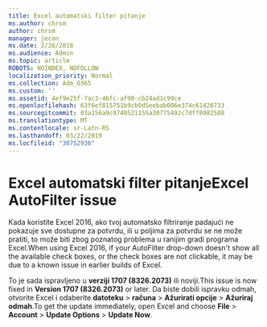 ```yaml
---
title: Excel automatski filter pitanje
ms.author: chrsm
author: chrsm
manager: jecon
ms.date: 2/26/2018
ms.audience: Admin
ms.topic: article
ROBOTS: NOINDEX, NOFOLLOW
localization_priority: Normal
ms.collection: Adm_O365
ms.custom: ''
ms.assetid: 4ef9e25f-7ac3-46fc-af90-cb24ad1c99ce
ms.openlocfilehash: 63f6ef815751b9cb0d5eebab006e374c61426733
ms.sourcegitcommit: 03a156a9c9740521155a30775492c7dff0982588
ms.translationtype: MT
ms.contentlocale: sr-Latn-RS
ms.lasthandoff: 03/22/2019
ms.locfileid: "30752936"
---
```

# <a name="excel-autofilter-issue"></a><span data-ttu-id="adca9-102">Excel automatski filter pitanje</span><span class="sxs-lookup"><span data-stu-id="adca9-102">Excel AutoFilter issue</span></span>

<span data-ttu-id="adca9-103">Kada koristite Excel 2016, ako tvoj automatsko filtriranje padajući ne pokazuje sve dostupne za potvrdu, ili u poljima za potvrdu se ne može pratiti, to može biti zbog poznatog problema u ranijim gradi programa Excel.</span><span class="sxs-lookup"><span data-stu-id="adca9-103">When using Excel 2016, if your AutoFilter drop-down doesn't show all the available check boxes, or the check boxes are not clickable, it may be due to a known issue in earlier builds of Excel.</span></span> 
  
<span data-ttu-id="adca9-104">To je sada ispravljeno u **verziji 1707 (8326.2073)** ili noviji.</span><span class="sxs-lookup"><span data-stu-id="adca9-104">This issue is now fixed in **Version 1707 (8326.2073)** or later.</span></span> <span data-ttu-id="adca9-105">Da biste dobili ispravku odmah, otvorite Excel i odaberite **datoteku** \> **računa** \> **Ažurirati opcije** \> **Ažuriraj odmah**.</span><span class="sxs-lookup"><span data-stu-id="adca9-105">To get the update immediately, open Excel and choose **File** \> **Account** \> **Update Options** \> **Update Now**.</span></span>
  

